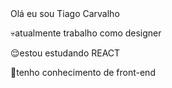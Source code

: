 

<div>
Olá eu sou Tiago Carvalho 

💀atualmente trabalho como designer

😌estou estudando REACT

🫡tenho conhecimento de front-end
</div>

<div>